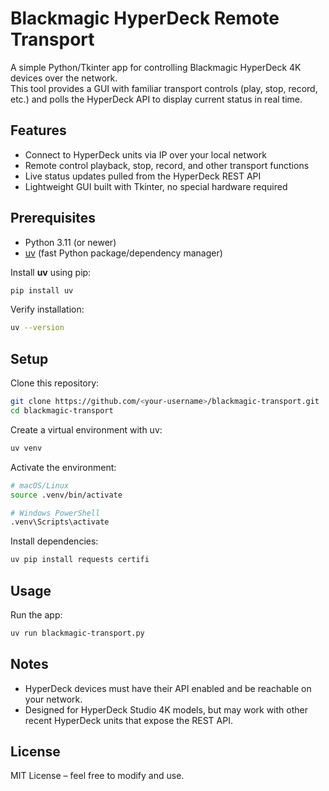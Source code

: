 # Blackmagic HyperDeck Remote Transport

A simple Python/Tkinter app for controlling Blackmagic HyperDeck 4K devices over the network.  
This tool provides a GUI with familiar transport controls (play, stop, record, etc.) and polls the HyperDeck API to display current status in real time.

## Features
- Connect to HyperDeck units via IP over your local network  
- Remote control playback, stop, record, and other transport functions  
- Live status updates pulled from the HyperDeck REST API  
- Lightweight GUI built with Tkinter, no special hardware required  

## Prerequisites
- Python 3.11 (or newer)  
- [uv](https://github.com/astral-sh/uv) (fast Python package/dependency manager)  

Install **uv** using pip:
```bash
pip install uv
```

Verify installation:
```bash
uv --version
```

## Setup
Clone this repository:
```bash
git clone https://github.com/<your-username>/blackmagic-transport.git
cd blackmagic-transport
```

Create a virtual environment with uv:
```bash
uv venv
```

Activate the environment:
```bash
# macOS/Linux
source .venv/bin/activate

# Windows PowerShell
.venv\Scripts\activate
```

Install dependencies:
```bash
uv pip install requests certifi
```

## Usage
Run the app:
```bash
uv run blackmagic-transport.py
```

## Notes
- HyperDeck devices must have their API enabled and be reachable on your network.  
- Designed for HyperDeck Studio 4K models, but may work with other recent HyperDeck units that expose the REST API.  

## License
MIT License – feel free to modify and use.
